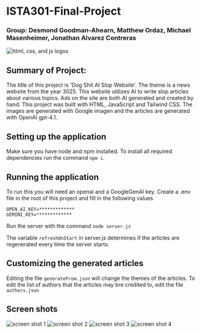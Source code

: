 # ISTA301-Final-Project

### Group: Desmond Goodman-Ahearn, Matthew Ordaz, Michael Masenheimer, Jonathan Alvarez Contreras

![html, css, and js logos](https://github.com/[Desmondtga]/[ISTA301-Final-Project]/blob/[main]/htmlJsCss.png?raw=true)

## Summary of Project:

The title of this project is 'Dog Shit AI Slop Website'. The theme is a news website from the year 3025. This website utilizes AI to write slop articles about various topics. Ads on the site are both AI generated and created by hand. This project was built with HTML, JavaScript and Tailwind CSS.
The images are generated with Google imagen and the articles are generated with OpenAI gpt-4.1.

## Setting up the application

Make sure you have node and npm installed. To install all required dependencies run the command `npm i`.

## Running the application

To run this you will need an openai and a GoogleGenAI key.
Create a .env file in the root of this project and fill in the following values

```
OPEN_AI_KEY=*************
GEMINI_KEY=*************
```

Run the server with the command `node server.js`

The variable `refreshOnStart` in server.js determines if the articles are regenerated every time the server starts.

## Customizing the generated articles

Editing the file `generateFrom.json` will change the themes of the articles. To edit the list of authors that the articles may bre credited to, edit the file `authors.json`

## Screen shots

![screen shot 1](https://github.com/[Desmondtga]/[ISTA301-Final-Project]/blob/[main]/Screenshot2025-04-27at9.25.17 PM.png?raw=true)
![screen shot 2](https://github.com/[Desmondtga]/[ISTA301-Final-Project]/blob/[main]/Screenshot2025-04-27at9.25.53 PM.png?raw=true)
![screen shot 3](https://github.com/[Desmondtga]/[ISTA301-Final-Project]/blob/[main]/Screenshot2025-04-27at9.26.23 PM.png?raw=true)
![screen shot 4](https://github.com/[Desmondtga]/[ISTA301-Final-Project]/blob/[main]/Screenshot2025-04-27at9.27.02 PM.png?raw=true)
